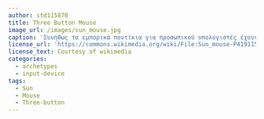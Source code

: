 ```yaml
---
author: std115870
title: Three Button Mouse
image_url: /images/sun_mouse.jpg
caption: 'Συνήθως τα εμπορικά ποντίκια για προσωπικού υπολογιστές έχουν δύο πλήκτρα αλλά σε επαγγελματικές λύσεις όμως χρησιμοποιούνται ποντίκια με 3 πλήκτρα. Η Sun Microsystems στα workstations χρησιμοποιούσε ποντίκι με 3 πλήκτρα όπου το μεσαίο πλήκτρο είχε τη χρήση της επικόλλησης και της μετακίνησης αρχείων/φακέλων. Ο χρήστης έκανε πιο γρήγορα την αντιγραφή ή τη μετακόμηση αρχείων/φακέλων.'
license_url: 'https://commons.wikimedia.org/wiki/File:Sun_mouse-P4191156-black.jpg'
license_text: Courtesy of wikimedia
categories:
  - archetypes
  - input-device
tags:
  - Sun
  - Mouse
  - Three-button
---
```

